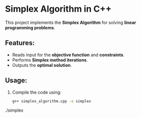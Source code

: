 # Simplex Algorithm in C++

This project implements the **Simplex Algorithm** for solving **linear programming problems**.

## Features:
- Reads input for the **objective function** and **constraints**.
- Performs **Simplex method iterations**.
- Outputs the **optimal solution**.

## Usage:
1. Compile the code using:
   ```sh
   g++ simplex_algorithm.cpp -o simplex
./simplex
